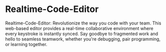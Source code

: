 # Realtime-Code-Editor
Realtime-Code-Editor: Revolutionize the way you code with your team. This web-based editor provides a real-time collaborative environment where every keystroke is instantly synced. Say goodbye to fragmented work and hello to seamless teamwork, whether you're debugging, pair programming, or learning together.
